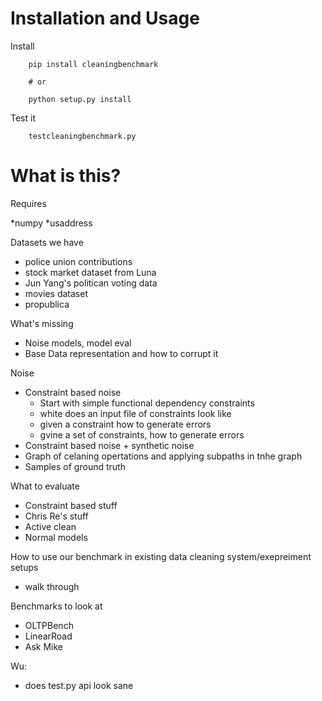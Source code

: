 # Installation and Usage

Install

        pip install cleaningbenchmark

        # or
  
        python setup.py install

Test it

        testcleaningbenchmark.py


# What is this?

Requires

*numpy
*usaddress

Datasets we have

* police union contributions
* stock market dataset from Luna
* Jun Yang's politican voting data
* movies dataset
* propublica

What's missing

* Noise models, model eval
* Base Data representation and how to corrupt it


Noise

* Constraint based noise
  * Start with simple functional dependency constraints
  * white does an input file of constraints look like
  * given a constraint how to generate errors
  * gvine a set of constraints, how to generate errors
* Constraint based noise + synthetic noise
* Graph of celaning opertations and applying subpaths in tnhe graph
* Samples of ground truth

What to evaluate

* Constraint based stuff
* Chris Re's stuff
* Active clean
* Normal models


How to use our benchmark in existing data cleaning system/exepreiment setups

* walk through

Benchmarks to look at

* OLTPBench
* LinearRoad
* Ask Mike


Wu:

* does test.py api look sane 